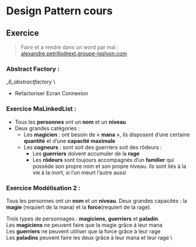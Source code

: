 # Design Pattern cours

## Exercice

> Faire et a rendre dans un word par mai : alexandre.petrillo@ext.groupe-igslyon.com

### Abstract Factory :
*_6_abstractfactory* \
- Refactoriser Ecran Connexion


### Exercice MaLinkedList : 

- Tous les **personnes** ont un **nom** et un **niveau**
- Deux grandes catégories : 
    - Les **magicien** : ont besoin de « **mana** », ils disposent d’une certaine **quantité** et d’une **capacité maximale**
    - Les **cogneurs** : sont soit des guerriers soit des rôdeurs :
        - Les **guerriers** doivent accumuler de la **rage**
        - Les **rôdeurs** sont toujours accompagnés d’un **familier** qui possède son propre nom et son propre niveau. ils sont liés à la vie à la mort, si l’un meurt l’autre aussi

### Exercice Modélisation 2 : 

Tous les personnes ont un **nom** et un **niveau**.
Deux grandes capacités : la **magie** (requiert de la mana) et la **force**(requiert de la rage).

Trois types de personnages : **magiciens**, **guerriers** et **paladin**. \
Les **magiciens** ne peuvent faire que la magie grâce à leur mana \
Les **guerriers** ne peuvent utiliser que la force grâce à leur rage \
Les **paladins** peuvent faire les deux grâce à leur mana et leur rage \